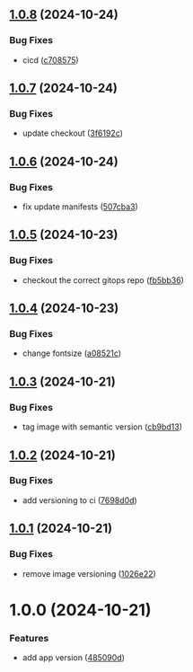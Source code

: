 ## [1.0.8](https://github.com/Khumozin/devsecops-app/compare/v1.0.7...v1.0.8) (2024-10-24)


### Bug Fixes

* cicd ([c708575](https://github.com/Khumozin/devsecops-app/commit/c70857537b138b7bacb9ef538ea88a9b01006e23))

## [1.0.7](https://github.com/Khumozin/devsecops-app/compare/v1.0.6...v1.0.7) (2024-10-24)


### Bug Fixes

* update checkout ([3f6192c](https://github.com/Khumozin/devsecops-app/commit/3f6192c0192c0d2b984648afd8a721b6665385a5))

## [1.0.6](https://github.com/Khumozin/devsecops-app/compare/v1.0.5...v1.0.6) (2024-10-24)


### Bug Fixes

* fix update manifests ([507cba3](https://github.com/Khumozin/devsecops-app/commit/507cba3c9b15f489e4997a3b79dd08f1282d4aa7))

## [1.0.5](https://github.com/Khumozin/devsecops-app/compare/v1.0.4...v1.0.5) (2024-10-23)


### Bug Fixes

* checkout the correct gitops repo ([fb5bb36](https://github.com/Khumozin/devsecops-app/commit/fb5bb3634eae2bcbd5d7f0b836f3df1eeb7df603))

## [1.0.4](https://github.com/Khumozin/devsecops-app/compare/v1.0.3...v1.0.4) (2024-10-23)


### Bug Fixes

* change fontsize ([a08521c](https://github.com/Khumozin/devsecops-app/commit/a08521c9032afe3cd862bbd5147db981863fa299))

## [1.0.3](https://github.com/Khumozin/devsecops-app/compare/v1.0.2...v1.0.3) (2024-10-21)


### Bug Fixes

* tag image with semantic version ([cb9bd13](https://github.com/Khumozin/devsecops-app/commit/cb9bd130f58fa3a3f57c265ef98cdd4363701a01))

## [1.0.2](https://github.com/Khumozin/devsecops-app/compare/v1.0.1...v1.0.2) (2024-10-21)


### Bug Fixes

* add versioning to ci ([7698d0d](https://github.com/Khumozin/devsecops-app/commit/7698d0d560245742be7d10d73c1223b8223e706a))

## [1.0.1](https://github.com/Khumozin/devsecops-app/compare/v1.0.0...v1.0.1) (2024-10-21)


### Bug Fixes

* remove image versioning ([1026e22](https://github.com/Khumozin/devsecops-app/commit/1026e22348f944fa9f41f50177ba3a7757c854dd))

# 1.0.0 (2024-10-21)


### Features

* add app version ([485090d](https://github.com/Khumozin/devsecops-app/commit/485090d5c04b7c4e425ac18411a3f24f820075d6))
